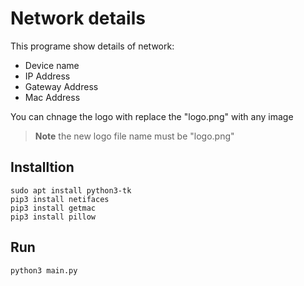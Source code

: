 <h1>Network details</h1>
<p>This programe show details of network:
<ul>
  <li>Device name</li>
  <li>IP Address</li>
  <li>Gateway Address</li>
  <li>Mac Address</li>
</ul>
</p>
<p>You can chnage the logo with replace the "logo.png" with any image</p>

> **Note**
> the new logo file name must be "logo.png"

<h2>Installtion</h2>
<code>sudo apt install python3-tk</code>
<br />
<code>pip3 install netifaces</code>
<br />
<code>pip3 install getmac</code>
<br />
<code>pip3 install pillow</code>

<h2>Run</h2>
<code>python3 main.py</code>

